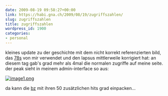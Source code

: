 ```yaml
---
date: 2009-08-19 09:58:27+00:00
link: https://habi.gna.ch/2009/08/19/zugriffszahlen/
slug: zugriffszahlen
title: zugriffszahlen
wordpress_id: 1900
categories:
- personal
---
```


kleines update zu der geschichte mit dem nicht korrekt referenzierten bild, das [78s](http://www.78s.ch/) von mir verwendet und den lapsus mittlerweile korrigiert hat: an diesem tag gab's grad mehr als 4mal die normalen zugriffe auf meine seite. der peak sieht in meinem admin-interface so aus:




  

[![image1.png](https://habi.gna.ch/wp-content/uploads/2009/09/image1-tm.jpg)](https://habi.gna.ch/wp-content/uploads/2009/09/image1.png)

  



da kann die [bz](https://habi.gna.ch/2009/07/09/zugriffszahlen-nach-dem-artikel-in-der-bz/) mit ihren 50 zusätzlichen hits grad einpacken...



